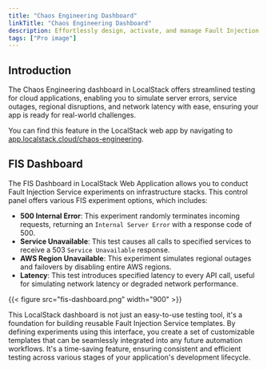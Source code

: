 ```yaml
---
title: "Chaos Engineering Dashboard"
linkTitle: "Chaos Engineering Dashboard"
description: Effortlessly design, activate, and manage Fault Injection Service experiments
tags: ["Pro image"]
---
```


## Introduction

The Chaos Engineering dashboard in LocalStack offers streamlined testing for cloud applications, enabling you to simulate server errors, service outages, regional disruptions, and network latency with ease, ensuring your app is ready for real-world challenges.

You can find this feature in the LocalStack web app by navigating to [app.localstack.cloud/chaos-engineering](https://app.localstack.cloud/chaos-engineering).

## FIS Dashboard

The FIS Dashboard in LocalStack Web Application allows you to conduct Fault Injection Service experiments on infrastructure stacks.
This control panel offers various FIS experiment options, which includes:

-   **500 Internal Error**: This experiment randomly terminates incoming requests, returning an `Internal Server Error` with a response code of 500.
-   **Service Unavailable**: This test causes all calls to specified services to receive a 503 `Service Unavailable` response.
-   **AWS Region Unavailable**: This experiment simulates regional outages and failovers by disabling entire AWS regions.
-   **Latency**: This test introduces specified latency to every API call, useful for simulating network latency or degraded network performance.

{{< figure src="fis-dashboard.png" width="900" >}}

This LocalStack dashboard is not just an easy-to-use testing tool, it's a foundation for building reusable Fault Injection Service templates.
By defining experiments using this interface, you create a set of customizable templates that can be seamlessly integrated into any future automation workflows.
It's a time-saving feature, ensuring consistent and efficient testing across various stages of your application's development lifecycle.
